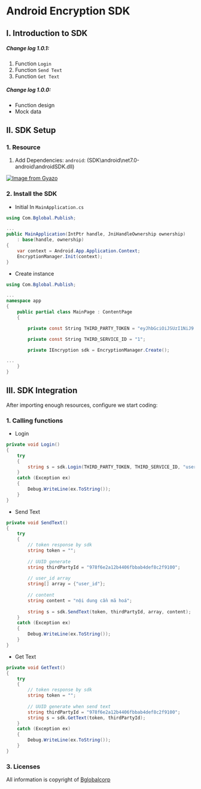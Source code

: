 # Android Encryption SDK
## I. Introduction to SDK
##### Change log 1.0.1:
1. Function `Login`
2. Function `Send Text`
3. Function `Get Text`

##### Change log 1.0.0:
- Function design
- Mock data
  

## II. SDK Setup
### 1. Resource
1. Add Dependencies:
 `android`: (SDK\android\net7.0-android\androidSDK.dll)

[![Image from Gyazo](https://i.gyazo.com/fe0211198d11bde8015e5ed74fc5c155.jpg)](https://gyazo.com/fe0211198d11bde8015e5ed74fc5c155)


### 2. Install the SDK

- Initial
In  `MainApplication.cs`

```c#
using Com.Bglobal.Publish;

...
public MainApplication(IntPtr handle, JniHandleOwnership ownership) 
    : base(handle, ownership)
{
    var context = Android.App.Application.Context;
    EncryptionManager.Init(context);
}
```
  
- Create instance
```c#
using Com.Bglobal.Publish;

...
namespace app
{
    public partial class MainPage : ContentPage
    {

        private const String THIRD_PARTY_TOKEN = "eyJhbGciOiJSUzI1NiJ9.eyJzdWIiOiJkdWN0cmFuIiwicm9sZXMiOltdLCJpYXQiOjE3MDEyNDA0MTAsImV4cCI6MTcwMzgzMjQxMH0.yjuYx4TRBHx-_TYL9AB0FhGE0qhef_tBVDFlyktAYumkcQkBcep9MypZAd-aK1x2mIHX8EBMDk2JbISLeVIiJvZUPbmchoy1xlxlJlW5c8MAb4dF27TcYV5CEZT7fhowzRJlJ1XXzARpbI9cPWpqG1ck7Y-_Wil_BlFvj_dkEdW581qhwzdz8kbemK-x1R8EXYupbIIBZfPv6Z2DUoSnSAlcVnmIwKdzr6_H73BLM5t5j0PI0PY33kQDwDoWNMFzTI5AJcdxBh6iHuYzmJdw1k927yJFKvVIQ44ToJ-QSqIUFIG8yh5Au1xJrOc59rArbUmtCDKJ5YEXrVotv0J3AQ";

        private const String THIRD_SERVICE_ID = "1";

        private IEncryption sdk = EncryptionManager.Create();

...
    }
}

```
  

## III. SDK Integration

After importing enough resources, configure we start coding:

### 1. Calling functions

 - Login
```c#
private void Login()
{
    try
    {
        string s = sdk.Login(THIRD_PARTY_TOKEN, THIRD_SERVICE_ID, "user_name");
    }
    catch (Exception ex)
    {
        Debug.WriteLine(ex.ToString());
    }
}
```

- Send Text
```c#
private void SendText()
{
    try
    {
        // token response by sdk
        string token = "";
        
        // UUID generate
        string thirdPartyId = "978f6e2a12b4406fbbab4def8c2f9100";
        
        // user_id array
        string[] array = {"user_id"};
        
        // content
        string content = "nội dung cần mã hoá";
        
        string s = sdk.SendText(token, thirdPartyId, array, content);
    }
    catch (Exception ex)
    {
        Debug.WriteLine(ex.ToString());
    }
}
```

- Get Text
```c#
private void GetText()
{
    try
    {
        // token response by sdk
        string token = "";
        
        // UUID generate when send text
        string thirdPartyId = "978f6e2a12b4406fbbab4def8c2f9100";
        string s = sdk.GetText(token, thirdPartyId);
    }
    catch (Exception ex)
    {
        Debug.WriteLine(ex.ToString());
    }
}
```


### 3. Licenses


All information is copyright of [Bglobalcorp](https://bglobalcorp.com/)
